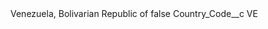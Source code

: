 <?xml version="1.0" encoding="UTF-8"?>
<CustomMetadata xmlns="http://soap.sforce.com/2006/04/metadata" xmlns:xsi="http://www.w3.org/2001/XMLSchema-instance" xmlns:xsd="http://www.w3.org/2001/XMLSchema">
    <label>Venezuela, Bolivarian Republic of</label>
    <protected>false</protected>
    <values>
        <field>Country_Code__c</field>
        <value xsi:type="xsd:string">VE</value>
    </values>
</CustomMetadata>
